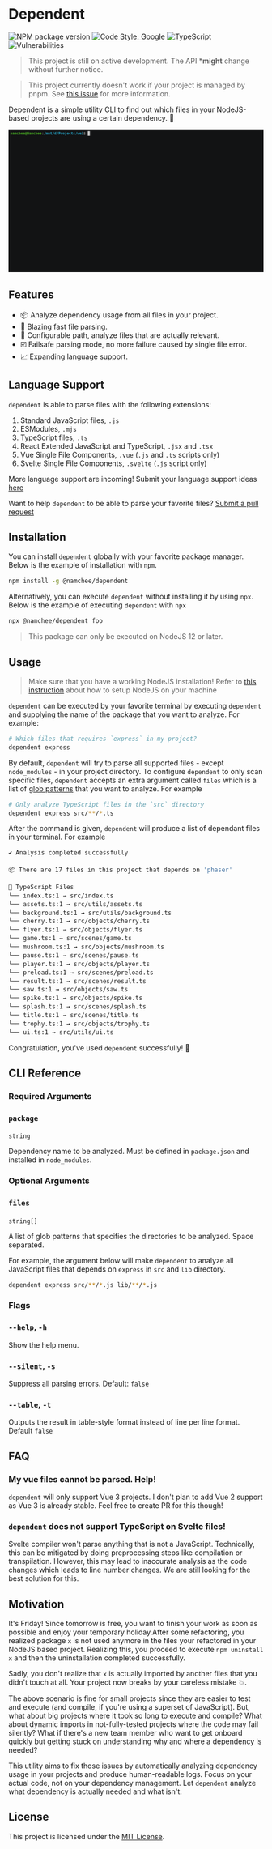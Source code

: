 # Dependent

[![NPM package version](https://img.shields.io/npm/v/@namchee/dependent)](https://www.npmjs.com/package/@namchee/dependent) [![Code Style: Google](https://img.shields.io/badge/code%20style-google-blueviolet.svg)](https://github.com/google/gts) ![TypeScript](https://img.shields.io/badge/%3C%2F%3E-TypeScript-%230074c1.svg) ![Vulnerabilities](https://img.shields.io/snyk/vulnerabilities/github/namchee/dependent)

> This project is still on active development. The API ***might** change without further notice.

> This project currently doesn't work if your project is managed by pnpm. See [this issue](https://github.com/Namchee/dependent/issues/56) for more information.

Dependent is a simple utility CLI to find out which files in your NodeJS-based projects are using a certain dependency. 🚀

![Demo](docs/demo.gif)

## Features

- 📦 Analyze dependency usage from all files in your project.
- 🚀 Blazing fast file parsing.
- 📁 Configurable path, analyze files that are actually relevant.
- ☑️ Failsafe parsing mode, no more failure caused by single file error.
- 📈 Expanding language support.

## Language Support

`dependent` is able to parse files with the following extensions:

1. Standard JavaScript files, `.js`
2. ESModules, `.mjs`
3. TypeScript files, `.ts`
4. React Extended JavaScript and TypeScript, `.jsx` and `.tsx`
5. Vue Single File Components, `.vue` (`.js` and `.ts` scripts only)
6. Svelte Single File Components, `.svelte` (`.js` script only)

More language support are incoming! Submit your language support ideas [here](https://github.com/Namchee/dependent/issues/new/choose)

Want to help `dependent` to be able to parse your favorite files? [Submit a pull request](https://github.com/Namchee/dependent/pulls)
## Installation

You can install `dependent` globally with your favorite package manager. Below is the example of installation with `npm`.

```bash
npm install -g @namchee/dependent
```

Alternatively, you can execute `dependent` without installing it by using `npx`. Below is the example of executing `dependent` with `npx`

```bash
npx @namchee/dependent foo
```

> This package can only be executed on NodeJS 12 or later.

## Usage

> Make sure that you have a working NodeJS installation! Refer to [this instruction](https://nodejs.org/en/download/) about how to setup NodeJS on your machine

`dependent` can be executed by your favorite terminal by executing `dependent` and supplying the name of the package that you want to analyze. For example:

```bash
# Which files that requires `express` in my project?
dependent express
```

By default, `dependent` will try to parse all supported files - except `node_modules` - in your project directory. To configure `dependent` to only scan specific files, `dependent` accepts an extra argument called `files` which is a list of [glob patterns](https://en.wikipedia.org/wiki/Glob_(programming)) that you want to analyze. For example

```bash
# Only analyze TypeScript files in the `src` directory
dependent express src/**/*.ts
```

After the command is given, `dependent` will produce a list of dependant files in your terminal. For example

```bash
✔ Analysis completed successfully

📦 There are 17 files in this project that depends on 'phaser'

📁 TypeScript Files
└── index.ts:1 → src/index.ts
└── assets.ts:1 → src/utils/assets.ts
└── background.ts:1 → src/utils/background.ts
└── cherry.ts:1 → src/objects/cherry.ts
└── flyer.ts:1 → src/objects/flyer.ts
└── game.ts:1 → src/scenes/game.ts
└── mushroom.ts:1 → src/objects/mushroom.ts
└── pause.ts:1 → src/scenes/pause.ts
└── player.ts:1 → src/objects/player.ts
└── preload.ts:1 → src/scenes/preload.ts
└── result.ts:1 → src/scenes/result.ts
└── saw.ts:1 → src/objects/saw.ts
└── spike.ts:1 → src/objects/spike.ts
└── splash.ts:1 → src/scenes/splash.ts
└── title.ts:1 → src/scenes/title.ts
└── trophy.ts:1 → src/objects/trophy.ts
└── ui.ts:1 → src/utils/ui.ts
```

Congratulation, you've used `dependent` successfully! 🎉

## CLI Reference

### Required Arguments

### `package`

`string`

Dependency name to be analyzed. Must be defined in `package.json` and installed in `node_modules`.

### Optional Arguments

### `files`

`string[]`

A list of glob patterns that specifies the directories to be analyzed. Space separated.

For example, the argument below will make `dependent` to analyze all JavaScript files that depends on `express` in `src` and `lib` directory.

```bash
dependent express src/**/*.js lib/**/*.js
```

### Flags

### `--help`, `-h`

Show the help menu.

### `--silent`, `-s`

Suppress all parsing errors. Default: `false`

### `--table`, `-t`

Outputs the result in table-style format instead of line per line format. Default `false`

## FAQ

### My vue files cannot be parsed. Help!

`dependent` will only support Vue 3 projects. I don't plan to add Vue 2 support as Vue 3 is already stable. Feel free to create PR for this though!

### `dependent` does not support TypeScript on Svelte files!

Svelte compiler won't parse anything that is not a JavaScript. Technically, this can be mitigated by doing preprocessing steps like compilation or transpilation. However, this may lead to inaccurate analysis as the code changes which leads to line number changes. We are still looking for the best solution for this.

## Motivation

It's Friday! Since tomorrow is free, you want to finish your work as soon as possible and enjoy your temporary holiday.After some refactoring, you realized package `x` is not used anymore in the files your refactored in your NodeJS based project. Realizing this, you proceed to execute `npm uninstall x` and then the uninstallation completed successfully.

Sadly, you don't realize that `x` is actually imported by another files that you didn't touch at all. Your project now breaks by your careless mistake 💥.

The above scenario is fine for small projects since they are easier to test and execute (and compile, if you're using a superset of JavaScript). But, what about big projects where it took so long to execute and compile? What about dynamic imports in not-fully-tested projects where the code may fail silently? What if there's a new team member who want to get onboard quickly but getting stuck on understanding why and where a dependency is needed?

This utility aims to fix those issues by automatically analyzing dependency usage in your projects and produce human-readable logs. Focus on your actual code, not on your dependency management. Let `dependent` analyze what dependency is actually needed and what isn't.

## License

This project is licensed under the [MIT License](./LICENSE).
